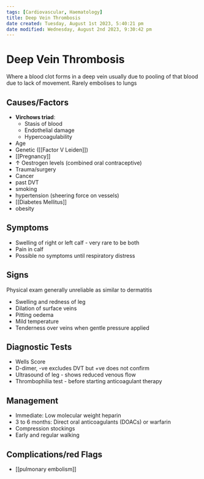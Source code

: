 ```yaml
---
tags: [Cardiovascular, Haematology]
title: Deep Vein Thrombosis
date created: Tuesday, August 1st 2023, 5:40:21 pm
date modified: Wednesday, August 2nd 2023, 9:30:42 pm
---
```

# Deep Vein Thrombosis

Where a blood clot forms in a deep vein usually due to pooling of that blood due to lack of movement. Rarely embolises to lungs

## Causes/Factors

- **Virchows triad**:
  - Stasis of blood
  - Endothelial damage
  - Hypercoagulability
- Age
- Genetic ([[Factor V Leiden]])
- [[Pregnancy]]
- $\uparrow$ Oestrogen levels (combined oral contraceptive)
- Trauma/surgery
- Cancer
- past DVT
- smoking
- hypertension (sheering force on vessels)
- [[Diabetes Mellitus]]
- obesity

## Symptoms

- Swelling of right or left calf - very rare to be both
- Pain in calf
- Possible no symptoms until respiratory distress

## Signs

Physical exam generally unreliable as similar to dermatitis

- Swelling and redness of leg
- Dilation of surface veins
- Pitting oedema
- Mild temperature
- Tenderness over veins when gentle pressure applied

## Diagnostic Tests

- Wells Score
- D-dimer, -ve excludes DVT but +ve does not confirm
- Ultrasound of leg - shows reduced venous flow
- Thrombophilia test - before starting anticoagulant therapy

## Management

- Immediate: Low molecular weight heparin
- 3 to 6 months: Direct oral anticoagulants (DOACs) or warfarin
- Compression stockings
- Early and regular walking

## Complications/red Flags

- [[pulmonary embolism]]
